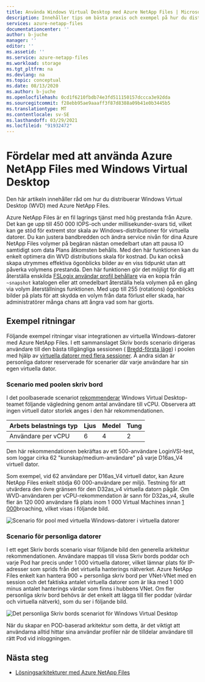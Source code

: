 ```yaml
---
title: Använda Windows Virtual Desktop med Azure NetApp Files | Microsoft Docs
description: Innehåller tips om bästa praxis och exempel på hur du distribuerar virtuella Windows-datorer med Azure NetApp Files.
services: azure-netapp-files
documentationcenter: ''
author: b-juche
manager: ''
editor: ''
ms.assetid: ''
ms.service: azure-netapp-files
ms.workload: storage
ms.tgt_pltfrm: na
ms.devlang: na
ms.topic: conceptual
ms.date: 08/13/2020
ms.author: b-juche
ms.openlocfilehash: 0cd1f6210fbdb74e3fd511150157dccca3e92dda
ms.sourcegitcommit: f28ebb95ae9aaaff3f87d8388a09b41e0b3445b5
ms.translationtype: MT
ms.contentlocale: sv-SE
ms.lasthandoff: 03/29/2021
ms.locfileid: "91932472"
---
```

# <a name="benefits-of-using-azure-netapp-files-with-windows-virtual-desktop"></a>Fördelar med att använda Azure NetApp Files med Windows Virtual Desktop 

Den här artikeln innehåller råd om hur du distribuerar Windows Virtual Desktop (WVD) med Azure NetApp Files.

Azure NetApp Files är en fil lagrings tjänst med hög prestanda från Azure. Det kan ge upp till 450 000 IOPS-och under millisekunder-svars tid, vilket kan ge stöd för extremt stor skala av Windows-distributioner för virtuella datorer. Du kan justera bandbredden och ändra service nivån för dina Azure NetApp Files volymer på begäran nästan omedelbart utan att pausa IO samtidigt som data Plans åtkomsten behålls. Med den här funktionen kan du enkelt optimera din WVD distributions skala för kostnad. Du kan också skapa utrymmes effektiva ögonblicks bilder av en viss tidpunkt utan att påverka volymens prestanda. Den här funktionen gör det möjligt för dig att återställa enskilda [FSLogix användar profil behållare](../virtual-desktop/store-fslogix-profile.md) via en kopia från `~snapshot` katalogen eller att omedelbart återställa hela volymen på en gång via volym återställnings funktionen.  Med upp till 255 (rotations) ögonblicks bilder på plats för att skydda en volym från data förlust eller skada, har administratörer många chans att ångra vad som har gjorts.

## <a name="sample-blueprints"></a>Exempel ritningar

Följande exempel ritningar visar integrationen av virtuella Windows-datorer med Azure NetApp Files. I ett sammanslaget Skriv bords scenario dirigeras användare till den bästa tillgängliga sessionen ( [Bredd-första läge](../virtual-desktop/host-pool-load-balancing.md#breadth-first-load-balancing-method)) i poolen med hjälp av [virtuella datorer med flera sessioner](../virtual-desktop/windows-10-multisession-faq.md#what-is-windows-10-enterprise-multi-session). Å andra sidan är personliga datorer reserverade för scenarier där varje användare har sin egen virtuella dator.

### <a name="pooled-desktop-scenario"></a>Scenario med poolen skriv bord

I det poolbaserade scenariot [rekommenderar](/windows-server/remote/remote-desktop-services/virtual-machine-recs#multi-session-recommendations) Windows Virtual Desktop-teamet följande vägledning genom antal användare till vCPU. Observera att ingen virtuell dator storlek anges i den här rekommendationen.

|     Arbets belastnings typ     |     Ljus    |     Medel    |     Tung    |
|-----------------------|--------------|---------------|--------------|
|     Användare per vCPU    |     6        |     4         |     2        |


Den här rekommendationen bekräftas av ett 500-användare LoginVSI-test, som loggar cirka 62 "kunskap/medium-användare" på varje D16as_V4 virtuell dator. 

Som exempel, vid 62 användare per D16as_V4 virtuell dator, kan Azure NetApp Files enkelt stödja 60 000-användare per miljö. Testning för att utvärdera den övre gränsen för den D32as_v4 virtuella datorn pågår. Om WVD-användaren per vCPU-rekommendation är sann för D32as_v4, skulle fler än 120 000 användare få plats inom 1 000 Virtual Machines innan [1 000](./azure-netapp-files-network-topologies.md)broaching, vilket visas i följande bild.  

![Scenario för pool med virtuella Windows-datorer i virtuella datorer](../media/azure-netapp-files/solutions-pooled-desktop-scenario.png)   

### <a name="personal-desktop-scenario"></a>Scenario för personliga datorer 

I ett eget Skriv bords scenario visar följande bild den generella arkitektur rekommendationen. Användare mappas till vissa Skriv bords poddar och varje Pod har precis under 1 000 virtuella datorer, vilket lämnar plats för IP-adresser som sprids från det virtuella hanterings nätverket. Azure NetApp Files enkelt kan hantera 900 + personliga skriv bord per VNet-VNet med en session och det faktiska antalet virtuella datorer som är lika med 1 000 minus antalet hanterings värdar som finns i hubbens VNet. Om fler personliga skriv bord behövs är det enkelt att lägga till fler poddar (värdar och virtuella nätverk), som du ser i följande bild. 

![Det personliga Skriv bords scenariot för Windows Virtual Desktop](../media/azure-netapp-files/solutions-personal-desktop-scenario.png)  

När du skapar en POD-baserad arkitektur som detta, är det viktigt att användarna alltid hittar sina användar profiler när de tilldelar användare till rätt Pod vid inloggningen. 

## <a name="next-steps"></a>Nästa steg

- [Lösningsarkitekturer med Azure NetApp Files](azure-netapp-files-solution-architectures.md)